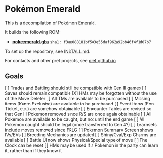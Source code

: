 # Pokémon Emerald

This is a decompilation of Pokémon Emerald.

It builds the following ROM:

* [**pokeemerald.gba**](https://datomatic.no-intro.org/index.php?page=show_record&s=23&n=1961) `sha1: f3ae088181bf583e55daf962a92bb46f4f1d07b7`

To set up the repository, see [INSTALL.md](INSTALL.md).

For contacts and other pret projects, see [pret.github.io](https://pret.github.io/).

## Goals
[ ] Trades and Battling should still be compatible with Gen III games
[ ] Saves should remain compatible
[X] HMs may be forgotten without the use of the Move Deleter
[ ] All TMs are available to be purchased
[ ] Missing items (Kanto Exclusive) are available to be purchased
[ ] Event Items (Eon Ticket, etc.) are somehow obtainable
[ ] Encounter Tables are revised so that Gen III Pokemon removed since R/S are once again obtainable
[ ] All Pokemon are available to be caught, but not until the end game
[ ] All Pokemon caught should be legal (once transferred to Gen 4?)
[ ] Learnsets include moves removed since FRLG
[ ] Pokemon Summary Screen shows IVs/EVs
[ ] Breeding Mechanics are updated
[ ] Shiny/Oval/Exp Charms are available
[ ] Battle UI now shows Physical/Special type of move
[ ] The Clock can be reset
[ ] HMs may be used if a Pokemon in the party can learn it, rather than if they know it
